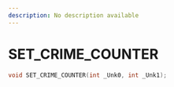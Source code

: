 ```yaml
---
description: No description available 
---
```


# SET_CRIME_COUNTER

```cpp
void SET_CRIME_COUNTER(int _Unk0, int _Unk1);
```
